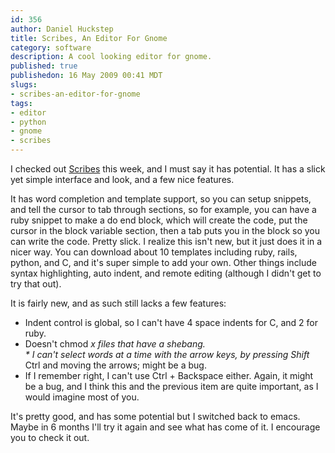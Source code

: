 ```yaml
--- 
id: 356
author: Daniel Huckstep
title: Scribes, An Editor For Gnome
category: software
description: A cool looking editor for gnome.
published: true
publishedon: 16 May 2009 00:41 MDT
slugs: 
- scribes-an-editor-for-gnome
tags: 
- editor
- python
- gnome
- scribes
---
```

I checked out [Scribes](http://scribes.sourceforge.net/) this week, and
I must say it has potential. It has a slick yet simple interface and
look, and a few nice features.

It has word completion and template support, so you can setup snippets,
and tell the cursor to tab through sections, so for example, you can
have a ruby snippet to make a do end block, which will create the code,
put the cursor in the block variable section, then a tab puts you in the
block so you can write the code. Pretty slick. I realize this isn't new,
but it just does it in a nicer way. You can download about 10 templates
including ruby, rails, python, and C, and it's super simple to add your
own. Other things include syntax highlighting, auto indent, and remote
editing (although I didn't get to try that out).

It is fairly new, and as such still lacks a few features:

-   Indent control is global, so I can't have 4 space indents for C, and
    2 for ruby.
-   Doesn't chmod *x files that have a shebang.\
    \* I can't select words at a time with the arrow keys, by pressing
    Shift* Ctrl and moving the arrows; might be a bug.
-   If I remember right, I can't use Ctrl + Backspace either. Again, it
    might be a bug, and I think this and the previous item are quite
    important, as I would imagine most of you.

It's pretty good, and has some potential but I switched back to emacs.
Maybe in 6 months I'll try it again and see what has come of it. I
encourage you to check it out.

